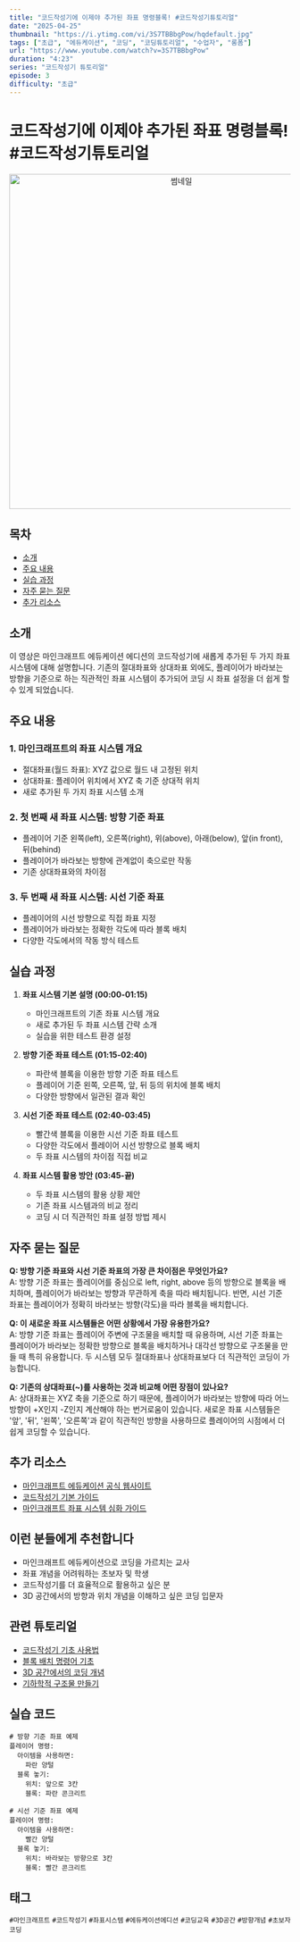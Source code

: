 ```yaml
---
title: "코드작성기에 이제야 추가된 좌표 명령블록! #코드작성기튜토리얼"
date: "2025-04-25"
thumbnail: "https://i.ytimg.com/vi/3S7TBBbgPow/hqdefault.jpg"
tags: ["초급", "에듀케이션", "코딩", "코딩튜토리얼", "수업자", "롱폼"]
url: "https://www.youtube.com/watch?v=3S7TBBbgPow"
duration: "4:23"
series: "코드작성기 튜토리얼"
episode: 3
difficulty: "초급"
---
```


# 코드작성기에 이제야 추가된 좌표 명령블록! #코드작성기튜토리얼

<div align="center">
<img src="https://i.ytimg.com/vi/3S7TBBbgPow/hqdefault.jpg" alt="썸네일" width="600"/>
</div>

## 목차
- [소개](#소개)
- [주요 내용](#주요-내용)
- [실습 과정](#실습-과정)
- [자주 묻는 질문](#자주-묻는-질문)
- [추가 리소스](#추가-리소스)

## 소개
이 영상은 마인크래프트 에듀케이션 에디션의 코드작성기에 새롭게 추가된 두 가지 좌표 시스템에 대해 설명합니다. 기존의 절대좌표와 상대좌표 외에도, 플레이어가 바라보는 방향을 기준으로 하는 직관적인 좌표 시스템이 추가되어 코딩 시 좌표 설정을 더 쉽게 할 수 있게 되었습니다.

## 주요 내용

### 1. 마인크래프트의 좌표 시스템 개요
- 절대좌표(월드 좌표): XYZ 값으로 월드 내 고정된 위치
- 상대좌표: 플레이어 위치에서 XYZ 축 기준 상대적 위치
- 새로 추가된 두 가지 좌표 시스템 소개

### 2. 첫 번째 새 좌표 시스템: 방향 기준 좌표
- 플레이어 기준 왼쪽(left), 오른쪽(right), 위(above), 아래(below), 앞(in front), 뒤(behind)
- 플레이어가 바라보는 방향에 관계없이 축으로만 작동
- 기존 상대좌표와의 차이점

### 3. 두 번째 새 좌표 시스템: 시선 기준 좌표
- 플레이어의 시선 방향으로 직접 좌표 지정
- 플레이어가 바라보는 정확한 각도에 따라 블록 배치
- 다양한 각도에서의 작동 방식 테스트

## 실습 과정

1. **좌표 시스템 기본 설명 (00:00-01:15)**
   - 마인크래프트의 기존 좌표 시스템 개요
   - 새로 추가된 두 좌표 시스템 간략 소개
   - 실습을 위한 테스트 환경 설정

2. **방향 기준 좌표 테스트 (01:15-02:40)**
   - 파란색 블록을 이용한 방향 기준 좌표 테스트
   - 플레이어 기준 왼쪽, 오른쪽, 앞, 뒤 등의 위치에 블록 배치
   - 다양한 방향에서 일관된 결과 확인

3. **시선 기준 좌표 테스트 (02:40-03:45)**
   - 빨간색 블록을 이용한 시선 기준 좌표 테스트
   - 다양한 각도에서 플레이어 시선 방향으로 블록 배치
   - 두 좌표 시스템의 차이점 직접 비교

4. **좌표 시스템 활용 방안 (03:45-끝)**
   - 두 좌표 시스템의 활용 상황 제안
   - 기존 좌표 시스템과의 비교 정리
   - 코딩 시 더 직관적인 좌표 설정 방법 제시

## 자주 묻는 질문

**Q: 방향 기준 좌표와 시선 기준 좌표의 가장 큰 차이점은 무엇인가요?**  
A: 방향 기준 좌표는 플레이어를 중심으로 left, right, above 등의 방향으로 블록을 배치하며, 플레이어가 바라보는 방향과 무관하게 축을 따라 배치됩니다. 반면, 시선 기준 좌표는 플레이어가 정확히 바라보는 방향(각도)을 따라 블록을 배치합니다.

**Q: 이 새로운 좌표 시스템들은 어떤 상황에서 가장 유용한가요?**  
A: 방향 기준 좌표는 플레이어 주변에 구조물을 배치할 때 유용하며, 시선 기준 좌표는 플레이어가 바라보는 정확한 방향으로 블록을 배치하거나 대각선 방향으로 구조물을 만들 때 특히 유용합니다. 두 시스템 모두 절대좌표나 상대좌표보다 더 직관적인 코딩이 가능합니다.

**Q: 기존의 상대좌표(~)를 사용하는 것과 비교해 어떤 장점이 있나요?**  
A: 상대좌표는 XYZ 축을 기준으로 하기 때문에, 플레이어가 바라보는 방향에 따라 어느 방향이 +X인지 -Z인지 계산해야 하는 번거로움이 있습니다. 새로운 좌표 시스템들은 '앞', '뒤', '왼쪽', '오른쪽'과 같이 직관적인 방향을 사용하므로 플레이어의 시점에서 더 쉽게 코딩할 수 있습니다.

## 추가 리소스
- [마인크래프트 에듀케이션 공식 웹사이트](https://education.minecraft.net/)
- [코드작성기 기본 가이드](https://youtu.be/hZ_NIeuD8rI)
- [마인크래프트 좌표 시스템 심화 가이드](링크)

## 이런 분들에게 추천합니다
- 마인크래프트 에듀케이션으로 코딩을 가르치는 교사
- 좌표 개념을 어려워하는 초보자 및 학생
- 코드작성기를 더 효율적으로 활용하고 싶은 분
- 3D 공간에서의 방향과 위치 개념을 이해하고 싶은 코딩 입문자

## 관련 튜토리얼
- [코드작성기 기초 사용법](링크)
- [블록 배치 명령어 기초](링크)
- [3D 공간에서의 코딩 개념](링크)
- [기하학적 구조물 만들기](링크)

## 실습 코드
```
# 방향 기준 좌표 예제
플레이어 명령:
  아이템을 사용하면:
    파란 양털
  블록 놓기:
    위치: 앞으로 3칸
    블록: 파란 콘크리트

# 시선 기준 좌표 예제  
플레이어 명령:
  아이템을 사용하면:
    빨간 양털
  블록 놓기:
    위치: 바라보는 방향으로 3칸
    블록: 빨간 콘크리트
```

## 태그
`#마인크래프트` `#코드작성기` `#좌표시스템` `#에듀케이션에디션` `#코딩교육` `#3D공간` `#방향개념` `#초보자코딩`